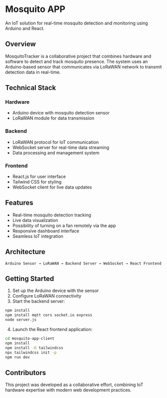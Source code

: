 # Mosquito APP

An IoT solution for real-time mosquito detection and monitoring using Arduino and React.

## Overview

MosquitoTracker is a collaborative project that combines hardware and software to detect and track mosquito presence. The system uses an Arduino-based sensor that communicates via LoRaWAN network to transmit detection data in real-time.

## Technical Stack

### Hardware
- Arduino device with mosquito detection sensor
- LoRaWAN module for data transmission

### Backend
- LoRaWAN protocol for IoT communication
- WebSocket server for real-time data streaming
- Data processing and management system

### Frontend
- React.js for user interface
- Tailwind CSS for styling
- WebSocket client for live data updates

## Features
- Real-time mosquito detection tracking
- Live data visualization
- Possibility of turning on a fan remotely via the app
- Responsive dashboard interface
- Seamless IoT integration

## Architecture
```
Arduino Sensor → LoRaWAN → Backend Server → WebSocket → React Frontend
```

## Getting Started
1. Set up the Arduino device with the sensor
2. Configure LoRaWAN connectivity
3. Start the backend server:
```bash
npm install
npm install mqtt cors socket.io express
node server.js
```
4. Launch the React frontend application:
```bash
cd mosquito-app-client
npm install
npm install -D tailwindcss
npx tailwindcss init -p
npm run dev
```

## Contributors
This project was developed as a collaborative effort, combining IoT hardware expertise with modern web development practices.

